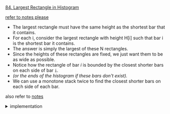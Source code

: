 [84. Largest Rectangle in Histogram ](https://leetcode.com/problems/largest-rectangle-in-histogram/)

[refer to notes please](/notes/stacks/README.md)

- The largest rectangle must have the same height as the shortest bar that it contains.
- For each i, consider the largest rectangle with height H[i] such that bar i is the shortest bar it contains.
- The answer is simply the largest of these N rectangles.
- Since the heights of these rectangles are fixed, we just want them to be as wide as possible.
- Notice how the rectangle of bar $i$ is bounded by the closest shorter bars on each side of bar `i`.
- _(or the ends of the histogram if these bars don't exist)._
- We can use a monotone stack twice to find the closest shorter bars on each side of each bar.

also refer to [notes](/notes/stacks/)

<details> 
<summary> implementation </summary>

```cpp
class Solution {
    public:
    int largestRectangleArea(vector<int>& arr) {
        int n = arr.size();
        stack<int> temp, st;
        vector<int> previous_less(n), next_less(n);

        for (int i = 0; i < arr.size(); i++) {
            previous_less[i] = -1;
            next_less[i] = arr.size();
        }

        // for previous less
        for (int i = 0; i < n; i++) {
            while (!st.empty() && arr[st.top()] >= arr[i])
                st.pop();
            previous_less[i] = st.empty() ? -1 : st.top();
            st.push(i);
        }

        std::swap(temp, st);

        // for next less
        for (int i = n - 1; i >= 0; i--) {
            while (!st.empty() && arr[st.top()] >= arr[i])
                st.pop();
            next_less[i] = st.empty() ? n : st.top();
            st.push(i);
        }

        int ans = 0;
        for (int i = 0; i < arr.size(); i++)
            ans = max(ans, (next_less[i] - previous_less[i] - 1) * arr[i]);

        return ans;

    }
};
```

<details>

<details> 
<summary> implementation </summary>

```cpp
class Solution {
public:
    int largestRectangleArea(vector<int>& heights) {
        int n = heights.size();
        stack<int> st;
        vector<int> ans(n, 0);
        for (int i = 0; i < n; i++) {
            while (!st.empty() and heights[st.top()] >= heights[i])
                st.pop();
            int width = i - (st.empty() ? -1 : st.top());
            ans[i] = width * heights[i];
            st.push(i);
        }
        while (!st.empty()) st.pop();
        for (int i = n - 1; i >= 0; i--) {
            while (!st.empty() and heights[st.top()] >= heights[i])
                st.pop();
            int width = (st.empty() ? n : st.top()) - 1 - i;
            ans[i] += width * heights[i];
            st.push(i);
        }
        return *max_element(ans.begin(), ans.end());
    }
};
```

<details>
